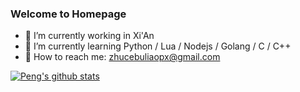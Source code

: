 ### Welcome to Homepage

- 🌈 I’m currently working in Xi'An
- 🌈 I’m currently learning Python / Lua / Nodejs / Golang / C / C++
- 🌈 How to reach me: zhucebuliaopx@gmail.com

[![Peng's github stats](https://github-readme-stats.vercel.app/api?username=zhucebuliaopx&theme=solarized-light&show_icons=true)](https://github.com/zhucebuliaopx)

<!--
**zhucebuliaopx/zhucebuliaopx** is a ✨ _special_ ✨ repository because its `README.md` (this file) appears on your GitHub profile.

Here are some ideas to get you started:


- 👯 I’m looking to collaborate on ...
- 🤔 I’m looking for help with ...
- 💬 Ask me about ...
- 😄 Pronouns: ...
- ⚡ Fun fact: ...
-->
